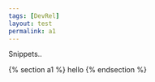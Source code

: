 ```yaml
---
tags: [DevRel]
layout: test
permalink: a1
---
```

Snippets..

{% section a1 %}
hello
{% endsection %}

